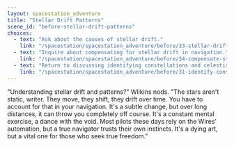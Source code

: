 ```yaml
---
layout: spacestation_adventure
title: "Stellar Drift Patterns"
scene_id: "before-stellar-drift-patterns"
choices:
  - text: "Ask about the causes of stellar drift."
    link: "/spacestation/spacestation_adventure/before/33-stellar-drift-causes/"
  - text: "Inquire about compensating for stellar drift in navigation."
    link: "/spacestation/spacestation_adventure/before/34-compensate-stellar-drift/"
  - text: "Return to discussing identifying constellations and celestial bodies."
    link: "/spacestation/spacestation_adventure/before/31-identify-constellations/"
---
```


"Understanding stellar drift and patterns?" Wilkins nods. "The stars aren't static, writer. They move, they shift, they drift over time. You have to account for that in your navigation. It's a subtle change, but over long distances, it can throw you completely off course. It's a constant mental exercise, a dance with the void. Most pilots these days rely on the Wires' automation, but a true navigator trusts their own instincts. It's a dying art, but a vital one for those who seek true freedom."
